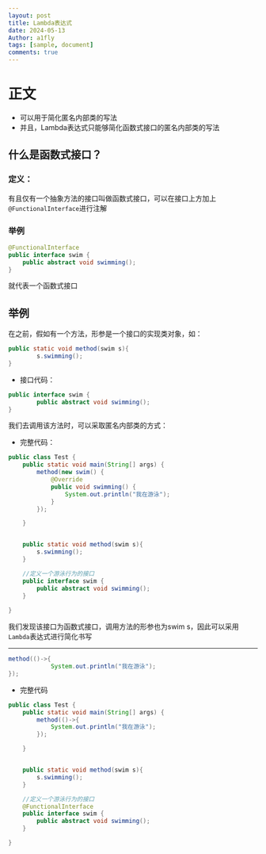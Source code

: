 ```yaml
---
layout: post
title: Lambda表达式
date: 2024-05-13 
Author: a1fly
tags: [sample, document]
comments: true
---
```

# 正文

- 可以用于简化匿名内部类的写法
- 并且，Lambda表达式只能够简化函数式接口的匿名内部类的写法



## 什么是函数式接口？

### 定义：

有且仅有一个抽象方法的接口叫做函数式接口，可以在接口上方加上`@FunctionalInterface`进行注解



### 举例

```java
@FunctionalInterface
public interface swim {
    public abstract void swimming();
}
```

就代表一个函数式接口







## 举例

在之前，假如有一个方法，形参是一个接口的实现类对象，如：

```java
public static void method(swim s){
        s.swimming();
}
```

- 接口代码：

```java
public interface swim {
        public abstract void swimming();
}
```

我们去调用该方法时，可以采取匿名内部类的方式：

- 完整代码：

```java
public class Test {
    public static void main(String[] args) {
        method(new swim() {
            @Override
            public void swimming() {
                System.out.println("我在游泳");
            }
        });

    }


    public static void method(swim s){
        s.swimming();
    }

    //定义一个游泳行为的接口
    public interface swim {
        public abstract void swimming();
    }
    
}
```



我们发现该接口为函数式接口，调用方法的形参也为swim s，因此可以采用`Lambda`表达式进行简化书写

---

```java
method(()->{
            System.out.println("我在游泳");
});
```



- 完整代码

```java
public class Test {
    public static void main(String[] args) {
        method(()->{
            System.out.println("我在游泳");
        });

    }


    public static void method(swim s){
        s.swimming();
    }

    //定义一个游泳行为的接口
    @FunctionalInterface
    public interface swim {
        public abstract void swimming();
    }

}

```





